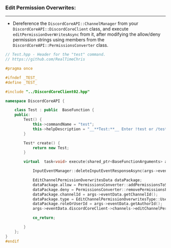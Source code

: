 ### **Edit Permission Overwrites:**
---
- Dereference the `DiscordCoreAPI::ChannelManager` from your `DiscordCoreAPI::DiscordCoreClient` class, and execute `editPermissionOverWritesAsync` from it, after modifying the allow/deny permission strings using members from the `DiscordCoreAPI::PermissionsConverter` class.
```cpp
// Test.hpp - Header for the "test" command.
// https://github.com/RealTimeChris

#pragma once

#ifndef _TEST_
#define _TEST_

#include "../DiscordCoreClient02.hpp"

namespace DiscordCoreAPI {

	class Test : public  BaseFunction {
	public:
		Test() {
			this->commandName = "test";
			this->helpDescription = "__**Test:**__ Enter !test or /test to run this command!";
		}

		Test* create() {
			return new Test;
		}

		virtual  task<void> execute(shared_ptr<BaseFunctionArguments> args) {

			InputEventManager::deleteInputEventResponseAsync(args->eventData);

			EditChannelPermissionOverwritesData dataPackage;
			dataPackage.allow = PermissionsConverter::addPermissionsToString(dataPackage.allow, vector<Permissions>{Permissions::ADD_REACTIONS, Permissions::MANAGE_MESSAGES});
			dataPackage.deny = PermissionsConverter::removePermissionsFromString(dataPackage.deny, vector<Permissions>{Permissions::ATTACH_FILES, Permissions::EMBED_LINKS});
			dataPackage.channelId = args->eventData.getChannelId();
			dataPackage.type = EditChannelPermissionOverwritesType::User;
			dataPackage.roleOrUserId = args->eventData.getAuthorId();
			args->eventData.discordCoreClient->channels->editChannelPermissionOverwritesAsync({}).get();

			co_return;

		}
	};
}
#endif
```
